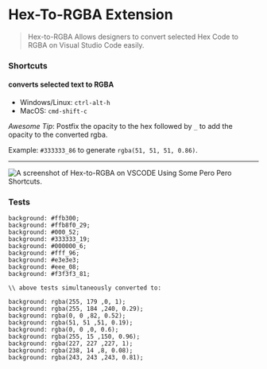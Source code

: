# Hex-To-RGBA Extension

> Hex-to-RGBA Allows designers to convert selected Hex Code to RGBA on Visual Studio Code easily.

### Shortcuts
#### converts selected text to RGBA
  - Windows/Linux: `ctrl-alt-h`
  - MacOS: `cmd-shift-c`

*Awesome Tip*: Postfix the opacity to the hex followed by `_` to add the opacity to the converted rgba.

Example:
`#333333_86` to generate `rgba(51, 51, 51, 0.86)`.


----

![A screenshot of Hex-to-RGBA on VSCODE Using Some Pero Pero Shortcuts.](https://media.giphy.com/media/3ov9k5VY5l67GiGxpu/giphy.gif)

### Tests

```
background: #ffb300;
background: #ffb8f0_29;
background: #000_52;
background: #333333_19;
background: #000000_6;
background: #fff_96;
background: #e3e3e3;
background: #eee_08;
background: #f3f3f3_81;

\\ above tests simultaneously converted to:

background: rgba(255, 179 ,0, 1);
background: rgba(255, 184 ,240, 0.29);
background: rgba(0, 0 ,82, 0.52);
background: rgba(51, 51 ,51, 0.19);
background: rgba(0, 0 ,0, 0.6);
background: rgba(255, 15 ,150, 0.96);
background: rgba(227, 227 ,227, 1);
background: rgba(238, 14 ,8, 0.08);
background: rgba(243, 243 ,243, 0.81);
```

